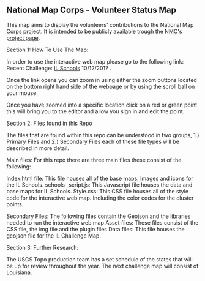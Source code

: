 ## National Map Corps - Volunteer Status Map

This map aims to display the volunteers' contributions to the National Map Corps project. It is intended to be publicly available trough the [NMC's project page](https://my.usgs.gov/confluence/display/nationalmapcorps/Home).
 
Section 1:  How To Use The Map:

In order to use the interactive web map please go to the following link: Recent Challenge: [IL Schools](http://usgs.github.io/NMC-volunteermap/NMCvolunteermapmaster/NMCvolunteermapmaster/NMCvolunteermapUpdate/)
 10/12/2017 . 

Once the link opens you can zoom in using either the zoom buttons located on the bottom right hand side of the webpage or by using the scroll ball on your mouse. 

Once you have zoomed into a specific location click on a red or green point this will bring you to the editor and allow you sign in and edit the point.  

Section 2: Files found in this Repo

The files that are found within this repo can be understood in two groups, 1.) Primary Files and 2.) Secondary Files each of these file types will be described in more detail. 

Main files: 
For this repo there are three main files these consist of the following: 

Index.html file: This file houses all of the base maps, Images and icons  for the IL Schools.
schools _script.js: This Javascript file houses the data and base maps for IL Schools. 
Style.css: This CSS file houses all of the style code for the interactive web map. Including the color codes for the cluster points. 

Secondary Files: 
The following files contain the Geojson and the libraries needed to run the interactive web map
Asset files: These files consist of the CSS file, the img file  and the plugin files 
Data files:  This file houses the geojson file for the IL Challenge Map. 

Section 3: Further Research: 

The USGS Topo production team has a set schedule of the states that will be up for review throughout the year. The next challenge map will consist of Louisiana. 

 
